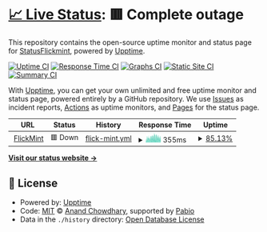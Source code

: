 # [📈 Live Status](https://StatusFlickmint.github.io/status): <!--live status--> **🟥 Complete outage**

This repository contains the open-source uptime monitor and status page for [StatusFlickmint](https://StatusFlickmint.github.io/status), powered by [Upptime](https://github.com/upptime/upptime).

[![Uptime CI](https://github.com/StatusFlickmint/status/workflows/Uptime%20CI/badge.svg)](https://github.com/StatusFlickmint/status/actions?query=workflow%3A%22Uptime+CI%22)
[![Response Time CI](https://github.com/StatusFlickmint/status/workflows/Response%20Time%20CI/badge.svg)](https://github.com/StatusFlickmint/status/actions?query=workflow%3A%22Response+Time+CI%22)
[![Graphs CI](https://github.com/StatusFlickmint/status/workflows/Graphs%20CI/badge.svg)](https://github.com/StatusFlickmint/status/actions?query=workflow%3A%22Graphs+CI%22)
[![Static Site CI](https://github.com/StatusFlickmint/status/workflows/Static%20Site%20CI/badge.svg)](https://github.com/StatusFlickmint/status/actions?query=workflow%3A%22Static+Site+CI%22)
[![Summary CI](https://github.com/StatusFlickmint/status/workflows/Summary%20CI/badge.svg)](https://github.com/StatusFlickmint/status/actions?query=workflow%3A%22Summary+CI%22)

With [Upptime](https://upptime.js.org), you can get your own unlimited and free uptime monitor and status page, powered entirely by a GitHub repository. We use [Issues](https://github.com/StatusFlickmint/status/issues) as incident reports, [Actions](https://github.com/StatusFlickmint/status/actions) as uptime monitors, and [Pages](https://StatusFlickmint.github.io/status) for the status page.

<!--start: status pages-->
<!-- This summary is generated by Upptime (https://github.com/upptime/upptime) -->
<!-- Do not edit this manually, your changes will be overwritten -->
<!-- prettier-ignore -->
| URL | Status | History | Response Time | Uptime |
| --- | ------ | ------- | ------------- | ------ |
| <img alt="" src="https://icons.duckduckgo.com/ip3/www.flickmint.com.ico" height="13"> [FlickMint](https://www.flickmint.com) | 🟥 Down | [flick-mint.yml](https://github.com/StatusFlickmint/status/commits/HEAD/history/flick-mint.yml) | <details><summary><img alt="Response time graph" src="./graphs/flick-mint/response-time-week.png" height="20"> 355ms</summary><br><a href="https://StatusFlickmint.github.io/status/history/flick-mint"><img alt="Response time 313" src="https://img.shields.io/endpoint?url=https%3A%2F%2Fraw.githubusercontent.com%2FStatusFlickmint%2Fstatus%2FHEAD%2Fapi%2Fflick-mint%2Fresponse-time.json"></a><br><a href="https://StatusFlickmint.github.io/status/history/flick-mint"><img alt="24-hour response time 358" src="https://img.shields.io/endpoint?url=https%3A%2F%2Fraw.githubusercontent.com%2FStatusFlickmint%2Fstatus%2FHEAD%2Fapi%2Fflick-mint%2Fresponse-time-day.json"></a><br><a href="https://StatusFlickmint.github.io/status/history/flick-mint"><img alt="7-day response time 355" src="https://img.shields.io/endpoint?url=https%3A%2F%2Fraw.githubusercontent.com%2FStatusFlickmint%2Fstatus%2FHEAD%2Fapi%2Fflick-mint%2Fresponse-time-week.json"></a><br><a href="https://StatusFlickmint.github.io/status/history/flick-mint"><img alt="30-day response time 358" src="https://img.shields.io/endpoint?url=https%3A%2F%2Fraw.githubusercontent.com%2FStatusFlickmint%2Fstatus%2FHEAD%2Fapi%2Fflick-mint%2Fresponse-time-month.json"></a><br><a href="https://StatusFlickmint.github.io/status/history/flick-mint"><img alt="1-year response time 313" src="https://img.shields.io/endpoint?url=https%3A%2F%2Fraw.githubusercontent.com%2FStatusFlickmint%2Fstatus%2FHEAD%2Fapi%2Fflick-mint%2Fresponse-time-year.json"></a></details> | <details><summary><a href="https://StatusFlickmint.github.io/status/history/flick-mint">85.13%</a></summary><a href="https://StatusFlickmint.github.io/status/history/flick-mint"><img alt="All-time uptime 98.84%" src="https://img.shields.io/endpoint?url=https%3A%2F%2Fraw.githubusercontent.com%2FStatusFlickmint%2Fstatus%2FHEAD%2Fapi%2Fflick-mint%2Fuptime.json"></a><br><a href="https://StatusFlickmint.github.io/status/history/flick-mint"><img alt="24-hour uptime 36.67%" src="https://img.shields.io/endpoint?url=https%3A%2F%2Fraw.githubusercontent.com%2FStatusFlickmint%2Fstatus%2FHEAD%2Fapi%2Fflick-mint%2Fuptime-day.json"></a><br><a href="https://StatusFlickmint.github.io/status/history/flick-mint"><img alt="7-day uptime 85.13%" src="https://img.shields.io/endpoint?url=https%3A%2F%2Fraw.githubusercontent.com%2FStatusFlickmint%2Fstatus%2FHEAD%2Fapi%2Fflick-mint%2Fuptime-week.json"></a><br><a href="https://StatusFlickmint.github.io/status/history/flick-mint"><img alt="30-day uptime 96.58%" src="https://img.shields.io/endpoint?url=https%3A%2F%2Fraw.githubusercontent.com%2FStatusFlickmint%2Fstatus%2FHEAD%2Fapi%2Fflick-mint%2Fuptime-month.json"></a><br><a href="https://StatusFlickmint.github.io/status/history/flick-mint"><img alt="1-year uptime 98.84%" src="https://img.shields.io/endpoint?url=https%3A%2F%2Fraw.githubusercontent.com%2FStatusFlickmint%2Fstatus%2FHEAD%2Fapi%2Fflick-mint%2Fuptime-year.json"></a></details>

<!--end: status pages-->

[**Visit our status website →**](https://StatusFlickmint.github.io/status)

## 📄 License

- Powered by: [Upptime](https://github.com/upptime/upptime)
- Code: [MIT](./LICENSE) © [Anand Chowdhary](https://anandchowdhary.com), supported by [Pabio](https://pabio.com)
- Data in the `./history` directory: [Open Database License](https://opendatacommons.org/licenses/odbl/1-0/)
